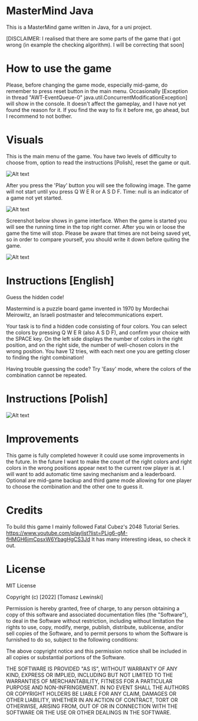 # MasterMind Java
This is a MasterMind game written in Java, for a uni project.

[DISCLAIMER: I realised that there are some parts of the game that
i got wrong (in example the checking algorithm). I will be
correcting that soon]


# How to use the game
Please, before changing the game mode, especially mid-game, do
remember to press reset button in the main menu.
Occasionally [Exception in thread "AWT-EventQueue-0" java.util.ConcurrentModificationException]
will show in the console. It doesn't affect the gameplay, and
I have not yet found the reason for it. If you find the way to
fix it before me, go ahead, but I recommend to not bother.



# Visuals
This is the main menu of the game. You have two levels of difficulty to
choose from, option to read the instructions [Polish], reset the game
or quit.

![Alt text](resources/menu.png?raw=true "Menu")



After you press the 'Play' button you will see the following image.
The game will not start until you press Q W E R or A S D F. Time: null
is an indicator of a game not yet started.

![Alt text](resources/play.png?raw=true "Menu")



Screenshot below shows in game interface. When the game is started
you will see the running time in the top right corner. After you
win or loose the game the time will stop. Please be aware that
times are not being saved yet, so in order to compare yourself, 
you should write it down before quiting the game.

![Alt text](resources/playtime.png?raw=true "Menu")



# Instructions [English]
Guess the hidden code!

Mastermind is a puzzle board game invented in 1970 by Mordechai 
Meirowitz, an Israeli postmaster and telecommunications expert.

Your task is to find a hidden code consisting of four colors. 
You can select the colors by pressing Q W E R (also A S D F), 
and confirm your choice with the SPACE key. On the left side 
displays the number of colors in the right position, and on the 
right side, the number of well-chosen colors in the wrong position. 
You have 12 tries, with each next one you are getting closer to 
finding the right combination!

Having trouble guessing the code?
Try 'Easy' mode, where the colors of the combination cannot be 
repeated.

# Instructions [Polish]
![Alt text](resources/instructions.png?raw=true "Instructions")

# Improvements
This game is fully completed however it could use some
improvements in the future. In the future I want to make
the count of the right colors and right colors in the wrong positions
appear next to the current row player is at. 
I will want to add automatic time saving mechanism and a 
leaderboard. Optional are mid-game backup and third game mode
allowing for one player to choose the combination and the
other one to guess it.

# Credits
To build this game I mainly followed Fatal Cubez's 2048 Tutorial
Series. 
https://www.youtube.com/playlist?list=PLig6-gM-fHMGH6jmCpsxW6YbagHgCS3Jd
It has many interesting ideas, so check it out.

# License
MIT License

Copyright (c) [2022] [Tomasz Lewinski]

Permission is hereby granted, free of charge, to any person obtaining a copy
of this software and associated documentation files (the "Software"), to deal
in the Software without restriction, including without limitation the rights
to use, copy, modify, merge, publish, distribute, sublicense, and/or sell
copies of the Software, and to permit persons to whom the Software is
furnished to do so, subject to the following conditions:

The above copyright notice and this permission notice shall be included in all
copies or substantial portions of the Software.

THE SOFTWARE IS PROVIDED "AS IS", WITHOUT WARRANTY OF ANY KIND, EXPRESS OR
IMPLIED, INCLUDING BUT NOT LIMITED TO THE WARRANTIES OF MERCHANTABILITY,
FITNESS FOR A PARTICULAR PURPOSE AND NON-INFRINGEMENT. IN NO EVENT SHALL THE
AUTHORS OR COPYRIGHT HOLDERS BE LIABLE FOR ANY CLAIM, DAMAGES OR OTHER
LIABILITY, WHETHER IN AN ACTION OF CONTRACT, TORT OR OTHERWISE, ARISING FROM,
OUT OF OR IN CONNECTION WITH THE SOFTWARE OR THE USE OR OTHER DEALINGS IN THE
SOFTWARE.

